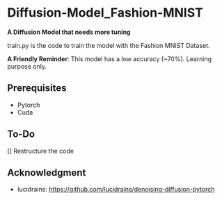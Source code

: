 # Diffusion-Model_Fashion-MNIST
**A Diffusion Model that needs more tuning**

train.py is the code to train the model with the Fashion MNIST Dataset.

**A Friendly Reminder**: This model has a low accuracy (~70%). Learning purpose only.

## Prerequisites
- Pytorch
- Cuda

## To-Do
[] Restructure the code

## Acknowledgment
- lucidrains: https://github.com/lucidrains/denoising-diffusion-pytorch 


